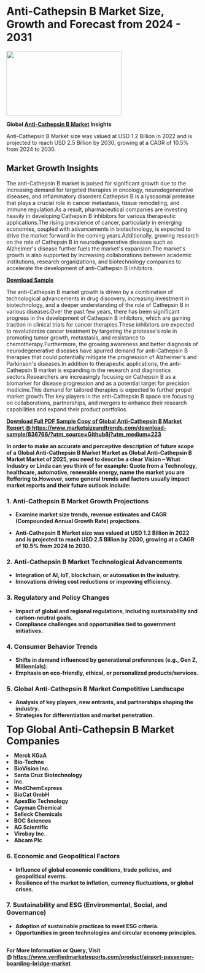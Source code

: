 <H1>Anti-Cathepsin B Market Size, Growth and Forecast from 2024 - 2031</H1><img class="aligncenter size-medium wp-image-584254" src="https://thirdeyenews.in/wp-content/uploads/2024/09/Global-Market-Research-300x168.jpeg" alt="" width="300" height="168" /><p><strong>Global&nbsp;<a href="https://www.marketsizeandtrends.com/download-sample/836766/?utm_source=Github8j?utm_medium=223">Anti-Cathepsin B Market</a> Insights</strong></p><p>Anti-Cathepsin B Market size was valued at USD 1.2 Billion in 2022 and is projected to reach USD 2.5 Billion by 2030, growing at a CAGR of 10.5% from 2024 to 2030.</p><p><h2>Market Growth Insights</h2> <p>The anti-Cathepsin B market is poised for significant growth due to the increasing demand for targeted therapies in oncology, neurodegenerative diseases, and inflammatory disorders.Cathepsin B is a lysosomal protease that plays a crucial role in cancer metastasis, tissue remodeling, and immune regulation.As a result, pharmaceutical companies are investing heavily in developing Cathepsin B inhibitors for various therapeutic applications.The rising prevalence of cancer, particularly in emerging economies, coupled with advancements in biotechnology, is expected to drive the market forward in the coming years.Additionally, growing research on the role of Cathepsin B in neurodegenerative diseases such as Alzheimer's disease further fuels the market's expansion.The market's growth is also supported by increasing collaborations between academic institutions, research organizations, and biotechnology companies to accelerate the development of anti-Cathepsin B inhibitors.</p> <p><strong><a href="https://www.example.com/download-sample">Download Sample</a></strong></p> <p>The anti-Cathepsin B market growth is driven by a combination of technological advancements in drug discovery, increasing investment in biotechnology, and a deeper understanding of the role of Cathepsin B in various diseases.Over the past few years, there has been significant progress in the development of Cathepsin B inhibitors, which are gaining traction in clinical trials for cancer therapies.These inhibitors are expected to revolutionize cancer treatment by targeting the protease's role in promoting tumor growth, metastasis, and resistance to chemotherapy.Furthermore, the growing awareness and better diagnosis of neurodegenerative diseases have spurred demand for anti-Cathepsin B therapies that could potentially mitigate the progression of Alzheimer's and Parkinson's diseases.In addition to therapeutic applications, the anti-Cathepsin B market is expanding in the research and diagnostics sectors.Researchers are increasingly focusing on Cathepsin B as a biomarker for disease progression and as a potential target for precision medicine.This demand for tailored therapies is expected to further propel market growth.The key players in the anti-Cathepsin B space are focusing on collaborations, partnerships, and mergers to enhance their research capabilities and expand their product portfolios.</p> <p><strong><a href="https://www.example.com/get-more"></p><p><span class=""><strong>Download Full PDF Sample Copy of Global Anti-Cathepsin B Market Report</strong> @ <a href="https://www.marketsizeandtrends.com/download-sample/836766/?utm_source=Github8j?utm_medium=223" target="_blank">https://www.marketsizeandtrends.com/download-sample/836766/?utm_source=Github8j?utm_medium=223</a></span></p><p>In order to make an accurate and perceptive description of future scope of a Global&nbsp;Anti-Cathepsin B Market Market as Global&nbsp;Anti-Cathepsin B Market Market of 2025, you need to describe a clear Vision &ndash; What Industry or Linda can you think of for example: Quote from a Technology, healthcare, automotive, renewable energy, name the market you are Reffering to.However, some general trends and factors usually impact market reports and their future outlook include:</p><h3>1.&nbsp;<strong>Anti-Cathepsin B Market Growth Projections</strong></h3><ul><li>Examine market size trends, revenue estimates and CAGR (Compounded Annual Growth Rate) projections.</li><li><p>Anti-Cathepsin B Market size was valued at USD 1.2 Billion in 2022 and is projected to reach USD 2.5 Billion by 2030, growing at a CAGR of 10.5% from 2024 to 2030.</p></li></ul><h3>2.&nbsp;<strong>Anti-Cathepsin B Market Technological Advancements</strong></h3><ul><li>Integration of AI, IoT, blockchain, or automation in the industry.</li><li>Innovations driving cost reductions or improving efficiency.</li></ul><h3>3.&nbsp;<strong>Regulatory and Policy Changes</strong></h3><ul><li>Impact of global and regional regulations, including sustainability and carbon-neutral goals.</li><li>Compliance challenges and opportunities tied to government initiatives.</li></ul><h3>4.&nbsp;<strong>Consumer Behavior Trends</strong></h3><ul><li>Shifts in demand influenced by generational preferences (e.g., Gen Z, Millennials).</li><li>Emphasis on eco-friendly, ethical, or personalized products/services.</li></ul><h3>5.&nbsp;<strong>Global Anti-Cathepsin B Market Competitive Landscape</strong></h3><ul><li>Analysis of key players, new entrants, and partnerships shaping the industry.</li><li>Strategies for differentiation and market penetration.</li></ul><p data-pm-slice="1 1 []"><span style="color: inherit; font-family: inherit; font-size: 25px;">Top Global Anti-Cathepsin B Market Companies</span></p><div class="" data-test-id=""><p><li>Merck KGaA</li><li> Bio-Techne</li><li> BioVision Inc.</li><li> Santa Cruz Biotechnology</li><li> Inc.</li><li> MedChemExpress</li><li> BioCat GmbH</li><li> ApexBio Technology</li><li> Cayman Chemical</li><li> Selleck Chemicals</li><li> BOC Sciences</li><li> AG Scientific</li><li> Virobay Inc.</li><li> Abcam Plc</li></p></div><h3>6.&nbsp;<strong>Economic and Geopolitical Factors</strong></h3><ul><li>Influence of global economic conditions, trade policies, and geopolitical events.</li><li>Resilience of the market to inflation, currency fluctuations, or global crises.</li></ul><h3>7.&nbsp;<strong>Sustainability and ESG (Environmental, Social, and Governance)</strong></h3><ul><li>Adoption of sustainable practices to meet ESG criteria.</li><li>Opportunities in green technologies and circular economy principles.</li></ul><h2><strong style="font-size: 14px;">For More Information or Query, Visit @&nbsp;</strong><a style="background-color: #ffffff; font-size: 14px;" href="https://www.marketsizeandtrends.com/report/anti-cathepsin-b-market/" target="_blank">https://www.verifiedmarketreports.com/product/airport-passenger-boarding-bridge-market</a></h2>